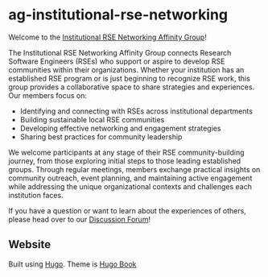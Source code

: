 # ag-institutional-rse-networking
Welcome to the [Institutional RSE Networking Affinity Group](https://us-rse.org/ag-institutional-rse-networking/)!

The Institutional RSE Networking Affinity Group connects Research Software Engineers (RSEs) who support or aspire to develop RSE communities within their organizations. Whether your institution has an established RSE program or is just beginning to recognize RSE work, this group provides a collaborative space to share strategies and experiences.
Our members focus on:

* Identifying and connecting with RSEs across institutional departments
* Building sustainable local RSE communities
* Developing effective networking and engagement strategies
* Sharing best practices for community leadership

We welcome participants at any stage of their RSE community-building journey, from those exploring initial steps to those leading established groups. Through regular meetings, members exchange practical insights on community outreach, event planning, and maintaining active engagement while addressing the unique organizational contexts and challenges each institution faces.

If you have a question or want to learn about the experiences of others, please head over to our [Discussion Forum](https://github.com/USRSE/ag-institutional-rse-networking/discussions)!

## Website

Built using [Hugo](https://gohugo.io). Theme is [Hugo Book](https://github.com/alex-shpak/hugo-book)
